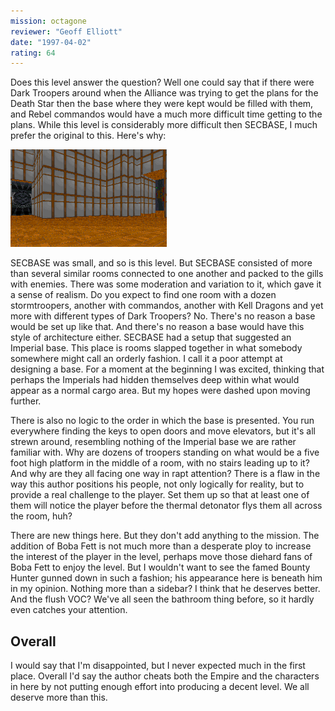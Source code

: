 ```yaml
---
mission: octagone
reviewer: "Geoff Elliott"
date: "1997-04-02"
rating: 64
---
```


Does this level answer the question? Well one could say that if there were Dark Troopers around when the Alliance was trying to get the plans for the Death Star then the base where they were kept would be filled with them, and Rebel commandos would have a much more difficult time getting to the plans. While this level is considerably more difficult then SECBASE, I much prefer the original to this. Here's why:

![Octagone 8 screenshot](./octagone.png "Here's a shot that's pretty standard. Right angles, poor texture placing... pretty boring.")

SECBASE was small, and so is this level. But SECBASE consisted of more than several similar rooms connected to one another and packed to the gills with enemies. There was some moderation and variation to it, which gave it a sense of realism. Do you expect to find one room with a dozen stormtroopers, another with commandos, another with Kell Dragons and yet more with different types of Dark Troopers? No. There's no reason a base would be set up like that. And there's no reason a base would have this style of architecture either. SECBASE had a setup that suggested an Imperial base. This place is rooms slapped together in what somebody somewhere might call an orderly fashion. I call it a poor attempt at designing a base. For a moment at the beginning I was excited, thinking that perhaps the Imperials had hidden themselves deep within what would appear as a normal cargo area. But my hopes were dashed upon moving further.

There is also no logic to the order in which the base is presented. You run everywhere finding the keys to open doors and move elevators, but it's all strewn around, resembling nothing of the Imperial base we are rather familiar with. Why are dozens of troopers standing on what would be a five foot high platform in the middle of a room, with no stairs leading up to it? And why are they all facing one way in rapt attention? There is a flaw in the way this author positions his people, not only logically for reality, but to provide a real challenge to the player. Set them up so that at least one of them will notice the player before the thermal detonator flys them all across the room, huh?

There are new things here. But they don't add anything to the mission. The addition of Boba Fett is not much more than a desperate ploy to increase the interest of the player in the level, perhaps move those diehard fans of Boba Fett to enjoy the level. But I wouldn't want to see the famed Bounty Hunter gunned down in such a fashion; his appearance here is beneath him in my opinion. Nothing more than a sidebar? I think that he deserves better. And the flush VOC? We've all seen the bathroom thing before, so it hardly even catches your attention.

## Overall

I would say that I'm disappointed, but I never expected much in the first place. Overall I'd say the author cheats both the Empire and the characters in here by not putting enough effort into producing a decent level. We all deserve more than this.
